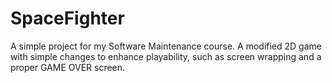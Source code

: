 # SpaceFighter

A simple project for my Software Maintenance course. A modified 2D game with simple changes to enhance playability, such as screen wrapping and a proper GAME OVER screen.


